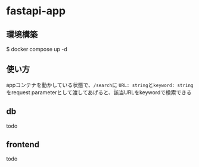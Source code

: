 # fastapi-app

## 環境構築
$ docker compose up -d

## 使い方
appコンテナを動かしている状態で、`/search`に `URL: string`と`keyword: string`をrequest parameterとして渡してあげると、該当URLをkeywordで検索できる

## db
todo

## frontend
todo
